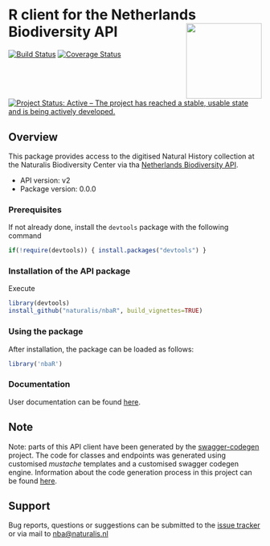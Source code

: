 # R client for the Netherlands Biodiversity API <img src="https://raw.githubusercontent.com/naturalis/nbaR/master/other/img/logo.png" height="150" align="right"/>

[![Build Status](https://travis-ci.org/naturalis/nbaR.svg?branch=master)](https://travis-ci.org/naturalis/nbaR)
[![Coverage Status](https://coveralls.io/repos/github/naturalis/nbaR/badge.svg?branch=master)](https://coveralls.io/github/naturalis/nbaR?branch=master)
[![Project Status: Active – The project has reached a stable, usable state and is being actively developed.](http://www.repostatus.org/badges/latest/active.svg)](http://www.repostatus.org/#active)

## Overview
This package provides access to the digitised Natural History collection at the Naturalis Biodiversity Center 
via tha [Netherlands Biodiversity API](http://docs.biodiversitydata.nl).
- API version: v2
- Package version: 0.0.0

### Prerequisites
If not already done, install the `devtools` package with the following command
```R
if(!require(devtools)) { install.packages("devtools") }
```

### Installation of the API package
Execute
```R
library(devtools)
install_github("naturalis/nbaR", build_vignettes=TRUE)
```

### Using the package
After installation, the package can be loaded as follows:
```R
library('nbaR')
```

### Documentation
User documentation can be found [here](https://naturalis.github.io/nbaR/).

## Note
Note: parts of this API client have been generated by 
the [swagger-codegen](https://github.com/swagger-api/swagger-codegen) project.
The code for classes and endpoints was generated using customised *mustache* templates
and a customised swagger codegen engine. Information about the code generation process
in this project can be found [here](https://github.com/naturalis/nbaR/tree/master/other/swagger/README.md).

## Support
Bug reports, questions or suggestions can be submitted to the [issue tracker](https://github.com/naturalis/nbaR/issues/new)
or via mail to nba@naturalis.nl
